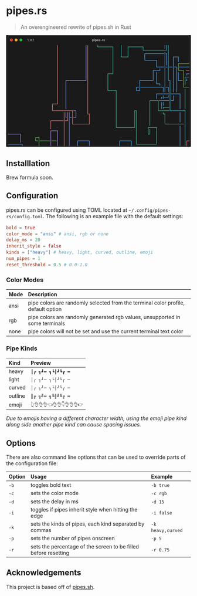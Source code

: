 # pipes.rs

> An overengineered rewrite of pipes.sh in Rust

![pipes.rs preview](https://github.com/CookieCoder15/i/raw/master/pipes-rs-preview.gif)

## Installlation

Brew formula soon.

## Configuration

pipes.rs can be configured using TOML located at `~/.config/pipes-rs/config.toml`.
The following is an example file with the default settings:

```toml
bold = true
color_mode = "ansi" # ansi, rgb or none
delay_ms = 20
inherit_style = false
kinds = ["heavy"] # heavy, light, curved, outline, emoji
num_pipes = 1
reset_threshold = 0.5 # 0.0-1.0
```

### Color Modes

| Mode | Description                                                                       |
| :--- | :-------------------------------------------------------------------------------- |
| ansi | pipe colors are randomly selected from the terminal color profile, default option |
| rgb  | pipe colors are randomly generated rgb values, unsupported in some terminals      |
| none | pipe colors will not be set and use the current terminal text color               |

### Pipe Kinds

| Kind    | Preview                    |
| :------ | :------------------------- |
| heavy   | `┃┏ ┓┛━ ┓┗┃┛┗┏ ━`          |
| light   | `│┌ ┐┘─ ┐└│┘└┌ ─`          |
| curved  | `│╭ ╮╯─ ╮╰│╯╰╭ ─`          |
| outline | `║╔ ╗╝═ ╗╚║╝╚╔ ═`          |
| emoji   | `👆👌👌👌👈👌👌👇👌👌👌👉` |

_Due to emojis having a different character width, using the emoji pipe kind along side another pipe kind can cause spacing issues._

## Options

There are also command line options that can be used to override parts of the configuration file:

| Option | Usage                                                           | Example           |
| :----- | :-------------------------------------------------------------- | :---------------- |
| `-b`   | toggles bold text                                               | `-b true`         |
| `-c`   | sets the color mode                                             | `-c rgb`          |
| `-d`   | sets the delay in ms                                            | `-d 15`           |
| `-i`   | toggles if pipes inherit style when hitting the edge            | `-i false`        |
| `-k`   | sets the kinds of pipes, each kind separated by commas          | `-k heavy,curved` |
| `-p`   | sets the number of pipes onscreen                               | `-p 5`            |
| `-r`   | sets the percentage of the screen to be filled before resetting | `-r 0.75`         |

## Acknowledgements

This project is based off of [pipes.sh](https://github.com/pipeseroni/pipes.sh).

